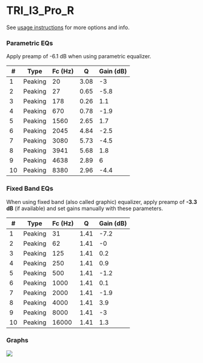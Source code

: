 # TRI_I3_Pro_R
See [usage instructions](https://github.com/jaakkopasanen/AutoEq#usage) for more options and info.

### Parametric EQs
Apply preamp of -6.1 dB when using parametric equalizer.

|   # | Type    |   Fc (Hz) |    Q |   Gain (dB) |
|-----|---------|-----------|------|-------------|
|   1 | Peaking |        20 | 3.08 |        -3   |
|   2 | Peaking |        27 | 0.65 |        -5.8 |
|   3 | Peaking |       178 | 0.26 |         1.1 |
|   4 | Peaking |       670 | 0.78 |        -1.9 |
|   5 | Peaking |      1560 | 2.65 |         1.7 |
|   6 | Peaking |      2045 | 4.84 |        -2.5 |
|   7 | Peaking |      3080 | 5.73 |        -4.5 |
|   8 | Peaking |      3941 | 5.68 |         1.8 |
|   9 | Peaking |      4638 | 2.89 |         6   |
|  10 | Peaking |      8380 | 2.96 |        -4.4 |

### Fixed Band EQs
When using fixed band (also called graphic) equalizer, apply preamp of **-3.3 dB** (if available) and set gains manually with these parameters.

|   # | Type    |   Fc (Hz) |    Q |   Gain (dB) |
|-----|---------|-----------|------|-------------|
|   1 | Peaking |        31 | 1.41 |        -7.2 |
|   2 | Peaking |        62 | 1.41 |        -0   |
|   3 | Peaking |       125 | 1.41 |         0.2 |
|   4 | Peaking |       250 | 1.41 |         0.9 |
|   5 | Peaking |       500 | 1.41 |        -1.2 |
|   6 | Peaking |      1000 | 1.41 |         0.1 |
|   7 | Peaking |      2000 | 1.41 |        -1.9 |
|   8 | Peaking |      4000 | 1.41 |         3.9 |
|   9 | Peaking |      8000 | 1.41 |        -3   |
|  10 | Peaking |     16000 | 1.41 |         1.3 |

### Graphs
![](./TRI_I3_Pro_R.png)
